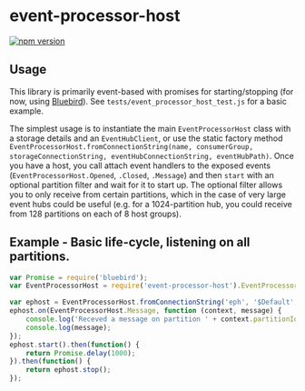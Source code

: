 event-processor-host
================

[![npm version](https://badge.fury.io/js/event-processor-host.svg)](http://badge.fury.io/js/event-processor-host)

## Usage ##

This library is primarily event-based with promises for starting/stopping (for now, using [Bluebird](http://bluebirdjs.com/docs/getting-started.html)). See `tests/event_processor_host_test.js` for a basic example. 

The simplest usage is to instantiate the main `EventProcessorHost` class with a storage details and an `EventHubClient`, or use the static factory method `EventProcessorHost.fromConnectionString(name, consumerGroup, storageConnectionString, eventHubConnectionString, eventHubPath)`. Once you have a host, you call attach event handlers to the exposed events (`EventProcessorHost.Opened`, `.Closed`, `.Message`) and then `start` with an optional partition filter and wait for it to start up. The optional filter allows you to only receive from certain partitions, which in the case of very large event hubs could be useful (e.g. for a 1024-partition hub, you could receive from 128 partitions on each of 8 host groups). 
 
## Example - Basic life-cycle, listening on all partitions. ##

```js
var Promise = require('bluebird');
var EventProcessorHost = require('event-processor-host').EventProcessorHost;

var ephost = EventProcessorHost.fromConnectionString('eph', '$Default', 'DefaultEndpointsProtocol=https;AccountName=name;AccountKey=key', 'Endpoint=sb://my-servicebus-namespace.servicebus.windows.net/;SharedAccessKeyName=my-SA-name;SharedAccessKey=my-SA-key', 'myeventhub');
ephost.on(EventProcessorHost.Message, function (context, message) {
    console.log('Receved a message on partition ' + context.partitionId);
    console.log(message);
});
ephost.start().then(function() {
    return Promise.delay(1000);
}).then(function() {
    return ephost.stop();
});
```

